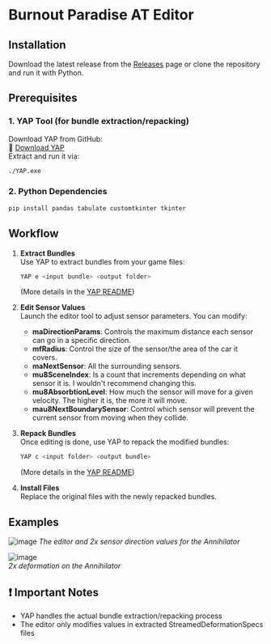 # Burnout Paradise AT Editor

## Installation
Download the latest release from the [Releases](https://github.com/Adriwin06/Burnout_AT_Editor/releases) page or clone the repository and run it with Python.

## Prerequisites

### 1. YAP Tool (for bundle extraction/repacking)
Download YAP from GitHub:  
🔗 [Download YAP](https://github.com/burninrubber0/YAP/releases/tag/v0.2-directory)  
Extract and run it via:
```bash
./YAP.exe
```

### 2. Python Dependencies
```bash
pip install pandas tabulate customtkinter tkinter
```

## Workflow

1. **Extract Bundles**  
   Use YAP to extract bundles from your game files:
   ```bash
   YAP e <input bundle> <output folder>
   ```
   (More details in the [YAP README](https://github.com/burninrubber0/YAP/tree/directory?tab=readme-ov-file#extracting-multiple-bundles))
2. **Edit Sensor Values**  
   Launch the editor tool to adjust sensor parameters. You can modify:
   - **maDirectionParams**: Controls the maximum distance each sensor can go in a specific direction.
   - **mfRadius**: Control the size of the sensor/the area of the car it covers.
   - **maNextSensor**: All the surrounding sensors.
   - **mu8SceneIndex**: Is a count that increments depending on what sensor it is. I wouldn't recommend changing this.
   - **mu8AbsorbtionLevel**: How much the sensor will move for a given velocity. The higher it is, the more it will move.
   - **mau8NextBoundarySensor**: Control which sensor will prevent the current sensor from moving when they collide.

3. **Repack Bundles**  
   Once editing is done, use YAP to repack the modified bundles:
   ```bash
   YAP c <input folder> <output bundle>
   ```
   (More details in the [YAP README](https://github.com/burninrubber0/YAP/tree/directory?tab=readme-ov-file#extracting-multiple-bundles))

4. **Install Files**  
   Replace the original files with the newly repacked bundles.

## Examples
![image](https://github.com/user-attachments/assets/ad0eb14f-93b4-4eb5-967d-c95c1c46b14c)
*The editor and 2x sensor direction values for the Annihilator*

![image](https://github.com/user-attachments/assets/afa156c7-219d-4039-b5ac-8e7e8115126d)  
*2x deformation on the Annihilator*



## ❗ Important Notes
- YAP handles the actual bundle extraction/repacking process
- The editor only modifies values in extracted StreamedDeformationSpecs files